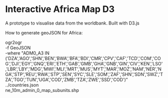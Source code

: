 Interactive Africa Map D3
======================

A prototype to visualise data from the worldbank. Built with D3.js

How to generate geoJSON for Africa:

ogr2ogr \
-f GeoJSON \
-where "ADM0_A3 IN ('DZA','AGO','SHN','BEN','BWA','BFA','BDI','CMR','CPV','CAF','TCD','COM','COG','DJI','EGY','GNQ','ERI','ETH','GAB','GMB','GHA','GNB','GIN','CIV','KEN','LSO','LBR','LBY','MDG','MWI','MLI','MRT','MUS','MYT','MAR','MOZ','NAM','NER','NGA','STP','REU','RWA','STP','SEN','SYC','SLE','SOM','ZAF','SHN','SDN','SWZ','TZA','TGO','TUN','UGA','COD','ZMB','TZA','ZWE','SSD','COD')" \
../countries.json \
ne_10m_admin_0_map_subunits.shp
